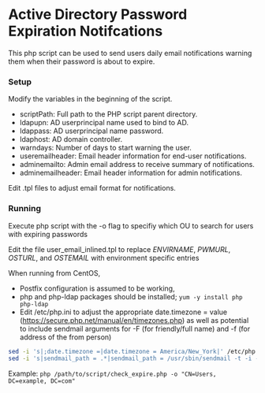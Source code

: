 # Active Directory Password Expiration Notifcations
This php script can be used to send users daily email notifications warning them
when their password is about to expire.  

### Setup
Modify the variables in the beginning of the script.
* scriptPath: Full path to the PHP script parent directory.
* ldapupn: AD userprincipal name used to bind to AD.
* ldappass: AD userprincipal name password.
* ldaphost: AD domain controller.
* warndays: Number of days to start warning the user.
* useremailheader: Email header information for end-user notifications.
* adminemailto: Admin email address to receive summary of notifications.
* adminemailheader: Email header information for admin notifications.



Edit .tpl files to adjust email format for notifications.

### Running
Execute php script with the -o flag to specifiy which OU to search for users 
with expiring passwords

Edit the file user_email_inlined.tpl to replace _ENVIRNAME_, _PWMURL_, _OSTURL_,
and _OSTEMAIL_ with environment specific entries

When running from CentOS, 
* Postfix configuration is assumed to be working, 
* php and php-ldap packages should be installed; `yum -y install php php-ldap`
* Edit /etc/php.ini to adjust the appropriate date.timezone = value 
(https://secure.php.net/manual/en/timezones.php)
as well as potential to include sendmail arguments for 
-F (for friendly/full name) and -f (for address of the from person)
```bash
sed -i 's|;date.timezone =|date.timezone = America/New_York|' /etc/php.ini
sed -i 's|sendmail_path = .*|sendmail_path = /usr/sbin/sendmail -t -i -f \"sendfrom@example.com\"|' /etc/php.ini
```

Example: `php /path/to/script/check_expire.php -o "CN=Users, DC=example, DC=com"`

